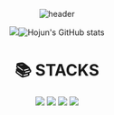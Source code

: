 
<!--내용 부분-->
<div align="center">

![header](https://capsule-render.vercel.app/api?type=waving&color=auto&height=200&section=header&text=Hojun-GitHub&fontSize=50&animation=twinkling)
  
![](http://github-profile-summary-cards.vercel.app/api/cards/most-commit-language?username=lehojun&theme=default)![Hojun's GitHub stats](https://github-readme-stats.vercel.app/api?username=lehojun\&rank_icon=github\&bg_color=20,e96443,904e95\&title_color=fff\&text_color=fff)

<div align=center><h1>📚 STACKS</h1></div>

  <img src="https://img.shields.io/badge/java-007396?style=for-the-badge&logo=java&logoColor=white">
  <img src="https://img.shields.io/badge/mysql-4479A1?style=for-the-badge&logo=mysql&logoColor=white">
  <img src="https://img.shields.io/badge/spring-6DB33F?style=for-the-badge&logo=spring&logoColor=white">
  <img src="https://img.shields.io/badge/github-181717?style=for-the-badge&logo=github&logoColor=white">
</div>




